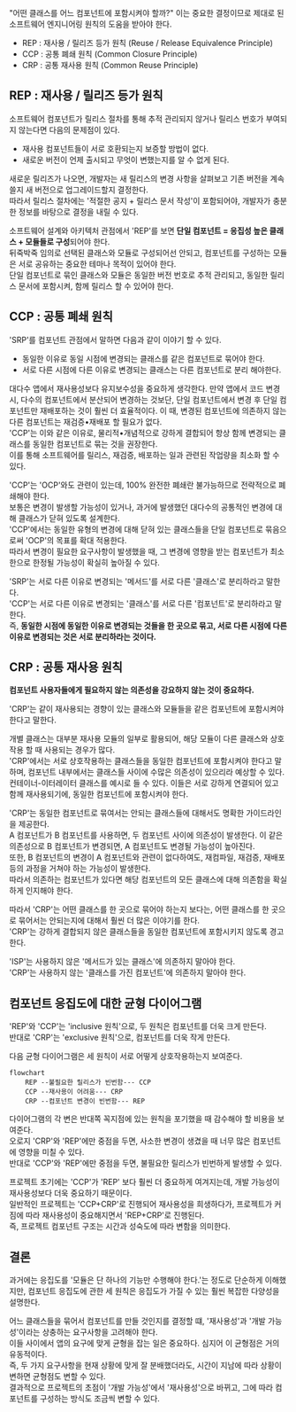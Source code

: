 "어떤 클래스를 어느 컴포넌트에 포함시켜야 할까?" 이는 중요한 결정이므로 제대로 된 소프트웨어 엔지니어링 원칙의 도움을 받아야 한다.

- REP : 재사용 / 릴리즈 등가 원칙 (Reuse / Release Equivalence Principle)
- CCP : 공통 폐쇄 원칙 (Common Closure Principle)
- CRP : 공통 재사용 원칙 (Common Reuse Principle)

## REP : 재사용 / 릴리즈 등가 원칙

소프트웨어 컴포넌트가 릴리스 절차를 통해 추적 관리되지 않거나 릴리스 번호가 부여되지 않는다면 다음의 문제점이 있다.

- 재사용 컴포넌트들이 서로 호환되는지 보증할 방법이 없다.
- 새로운 버전이 언제 출시되고 무엇이 변했는지를 알 수 없게 된다.

새로운 릴리즈가 나오면, 개발자는 새 릴리스의 변경 사항을 살펴보고 기존 버전을 계속 쓸지 새 버전으로 업그레이드할지 결정한다.  
따라서 릴리스 절차에는 '적절한 공지 + 릴리스 문서 작성'이 포함되어야, 개발자가 충분한 정보를 바탕으로 결정을 내릴 수 있다.

소프트웨어 설계와 아키텍처 관점에서 'REP'를 보면 **단일 컴포넌트 = 응집성 높은 클래스 + 모듈들로 구성**되어야 한다.  
뒤죽박죽 임의로 선택된 클래스와 모듈로 구성되어선 안되고, 컴포넌트를 구성하는 모듈은 서로 공유하는 중요한 테마나 목적이 있어야 한다.  
단일 컴포넌트로 묶인 클래스와 모듈은 동일한 버전 번호로 추적 관리되고, 동일한 릴리스 문서에 포함시켜, 함께 릴리스 할 수 있어야 한다.

## CCP : 공통 폐쇄 원칙

'SRP'를 컴포넌트 관점에서 말하면 다음과 같이 이야기 할 수 있다.

- 동일한 이유로 동일 시점에 변경되는 클래스를 같은 컴포넌트로 묶어야 한다.  
- 서로 다른 시점에 다른 이유로 변경되는 클래스는 다른 컴포넌트로 분리 해야한다.

대다수 앱에서 재사용성보다 유지보수성을 중요하게 생각한다.
만약 앱에서 코드 변경 시, 다수의 컴포넌트에서 분산되어 변경하는 것보단, 단일 컴포넌트에서 변경 후 단일 컴포넌트만 재배포하는 것이 훨씬 더 효율적이다.
이 때, 변경된 컴포넌트에 의존하지 않는 다른 컴포넌트는 재검증•재배포 할 필요가 없다.  
'CCP'는 이와 같은 이유로, 물리적•개념적으로 강하게 결합되어 항상 함께 변경되는 클래스를 동일한 컴포넌트로 묶는 것을 권장한다.  
이를 통해 소프트웨어를 릴리스, 재검증, 배포하는 일과 관련된 작업량을 최소화 할 수 있다.

'CCP'는 'OCP'와도 관련이 있는데, 100% 완전한 폐쇄란 불가능하므로 전략적으로 폐쇄해야 한다.  
보통은 변경이 발생할 가능성이 있거나, 과거에 발생했던 대다수의 공통적인 변경에 대해 클래스가 닫혀 있도록 설계한다.  
'CCP'에서는 동일한 유형의 변경에 대해 닫혀 있는 클래스들을 단일 컴포넌트로 묶음으로써 'OCP'의 목표를 확대 적용한다.  
따라서 변경이 필요한 요구사항이 발생했을 때, 그 변경에 영향을 받는 컴포넌트가 최소한으로 한정될 가능성이 확실히 높아질 수 있다.

'SRP'는 서로 다른 이유로 변경되는 '메서드'를 서로 다른 '클래스'로 분리하라고 말한다.  
'CCP'는 서로 다른 이유로 변경되는 '클래스'를 서로 다른 '컴포넌트'로 분리하라고 말한다.  
즉, **동일한 시점에 동일한 이유로 변경되는 것들을 한 곳으로 묶고, 서로 다른 시점에 다른 이유로 변경되는 것은 서로 분리하라는 것이다.**

## CRP : 공통 재사용 원칙

**컴포넌트 사용자들에게 필요하지 않는 의존성을 강요하지 않는 것이 중요하다.**

'CRP'는 같이 재사용되는 경향이 있는 클래스와 모듈들을 같은 컴포넌트에 포함시켜야 한다고 말한다.

개별 클래스는 대부분 재사용 모듈의 일부로 활용되어, 해당 모듈이 다른 클래스와 상호작용 할 때 사용되는 경우가 많다.  
'CRP'에서는 서로 상호작용하는 클래스들을 동일한 컴포넌트에 포함시켜야 한다고 말하며, 컴포넌트 내부에서는 클래스들 사이에 수많은 의존성이 있으리라 예상할 수 있다.  
컨테이너-이터레이터 클래스를 예시로 들 수 있다. 이들은 서로 강하게 연결되어 있고 함께 재사용되기에, 동일한 컴포넌트에 포함시켜야 한다.

'CRP'는 동일한 컴포넌트로 묶여서는 안되는 클래스들에 대해서도 명확한 가이드라인을 제공한다.  
A 컴포넌트가 B 컴포넌트를 사용하면, 두 컴포넌트 사이에 의존성이 발생한다. 이 같은 의존성으로 B 컴포넌트가 변경되면, A 컴포넌트도 변경될 가능성이 높아진다.  
또한, B 컴포넌트의 변경이 A 컴포넌트와 관련이 없다하여도, 재컴파일, 재검증, 재배포 등의 과정을 거쳐야 하는 가능성이 발생한다.  
따라서 의존하는 컴포넌트가 있다면 해당 컴포넌트의 모든 클래스에 대해 의존함을 확실하게 인지해야 한다.

따라서 'CRP'는 어떤 클래스를 한 곳으로 묶어야 하는지 보다는, 어떤 클래스를 한 곳으로 묶어서는 안되는지에 대해서 훨씬 더 많은 이야기를 한다.  
'CRP'는 강하게 결합되지 않은 클래스들을 동일한 컴포넌트에 포함시키지 않도록 경고한다.

'ISP'는 사용하지 않은 '메서드가 있는 클래스'에 의존하지 말아야 한다.  
'CRP'는 사용하지 않는 '클래스를 가진 컴포넌트'에 의존하지 말아야 한다.

## 컴포넌트 응집도에 대한 균형 다이어그램

'REP'와 'CCP'는 'inclusive 원칙'으로, 두 원칙은 컴포넌트를 더욱 크게 만든다.  
반대로 'CRP'는 'exclusive 원칙'으로, 컴포넌트를 더욱 작게 만든다.

다음 균형 다이어그램은 세 원칙이 서로 어떻게 상호작용하는지 보여준다.

```mermaid
flowchart
    REP --불필요한 릴리스가 빈번함--- CCP
    CCP --재사용이 어려움--- CRP
    CRP --컴포넌트 변경이 빈번함--- REP
```

다이어그램의 각 변은 반대쪽 꼭지점에 있는 원칙을 포기했을 때 감수해야 할 비용을 보여준다.  
오로지 'CRP'와 'REP'에만 중점을 두면, 사소한 변경이 생겼을 때 너무 많은 컴포넌트에 영향을 미칠 수 있다.  
반대로 'CCP'와 'REP'에만 중점을 두면, 불필요한 릴리스가 빈번하게 발생할 수 있다.

프로젝트 초기에는 'CCP'가 'REP' 보다 훨씬 더 중요하게 여겨지는데, 개발 가능성이 재사용성보다 더욱 중요하기 때문이다.  
일반적인 프로젝트는 'CCP+CRP'로 진행되어 재사용성을 희생하다가, 프로젝트가 커짐에 따라 재사용성이 중요해지면서 'REP+CRP'로 진행된다.  
즉, 프로젝트 컴포넌트 구조는 시간과 성숙도에 따라 변함을 의미한다. 

## 결론

과거에는 응집도를 '모듈은 단 하나의 기능만 수행해야 한다.'는 정도로 단순하게 이해했지만, 
컴포넌트 응집도에 관한 세 원칙은 응집도가 가질 수 있는 훨씬 복잡한 다양성을 설명한다.

어느 클래스들을 묶어서 컴포넌트를 만들 것인지를 결정할 떄, '재사용성'과 '개발 가능성'이라는 상충하는 요구사항을 고려해야 한다.  
이들 사이에서 앱의 요구에 맞게 균형을 잡는 일은 중요하다. 심지어 이 균형점은 거의 유동적이다.  
즉, 두 가지 요구사항을 현재 상황에 맞게 잘 분배했더라도, 시간이 지남에 따라 상황이 변하면 균형점도 변할 수 있다.  
결과적으로 프로젝트의 초점이 '개발 가능성'에서 '재사용성'으로 바뀌고, 그에 따라 컴포넌트를 구성하는 방식도 조금씩 변할 수 있다.